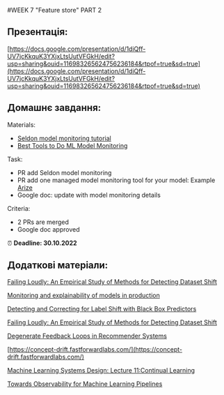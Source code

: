#WEEK 7 "Feature store" PART 2

## Презентація:

[https://docs.google.com/presentation/d/1diQff-UV7jcKkquK3YXjxLtsUutVFGkH/edit?usp=sharing&ouid=116983265624756236184&rtpof=true&sd=true](https://docs.google.com/presentation/d/1diQff-UV7jcKkquK3YXjxLtsUutVFGkH/edit?usp=sharing&ouid=116983265624756236184&rtpof=true&sd=true)

## **Домашнє завдання:**

Materials:

- [Seldon model monitoring tutorial](https://github.com/SeldonIO/seldon-core/tree/master/examples/feedback/reward-accuracy)
- [Best Tools to Do ML Model Monitoring](https://neptune.ai/blog/ml-model-monitoring-best-tools)

Task:

- PR add Seldon model monitoring
- PR add one managed model monitoring tool for your model: Example [Arize](https://arize.com/)
- Google doc: update with model monitoring details

Criteria:

- 2 PRs are merged
- Google doc approved

⏰ **Deadline: 30.10.2022**

## Додаткові матеріали:

[Failing Loudly: An Empirical Study of Methods for Detecting Dataset Shift](https://arxiv.org/abs/1810.11953)

[Monitoring and explainability of models in production](https://arxiv.org/abs/2007.06299)

[Detecting and Correcting for Label Shift with Black Box Predictors](https://arxiv.org/abs/1802.03916)

[Failing Loudly: An Empirical Study of Methods for Detecting Dataset Shift](https://arxiv.org/abs/1810.11953)

[Degenerate Feedback Loops in Recommender Systems](https://arxiv.org/abs/1902.10730)

[https://concept-drift.fastforwardlabs.com/](https://concept-drift.fastforwardlabs.com/)

[Machine Learning Systems Design: Lecture 11:Continual Learning](https://docs.google.com/presentation/d/1yvbJJukJjJxlLr6dAVB5dENl_9o5621z7A3P0DF5m4E/edit#slide=id.p)

[Towards Observability for Machine Learning Pipelines](https://stanford-cs329s.github.io/slides/cs329s_11_slides_data_distribution_shifts_streams_shreya_shankar.pdf)